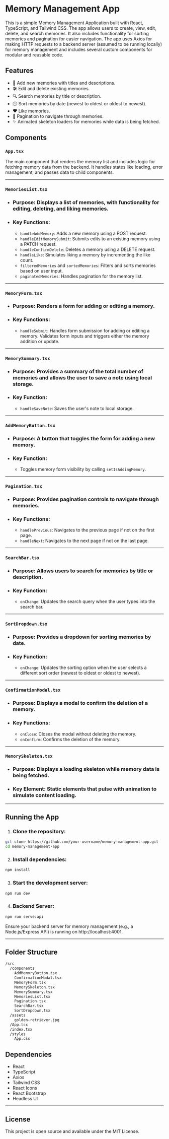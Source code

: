 # Memory Management App
This is a simple Memory Management Application built with React, TypeScript, and Tailwind CSS. The app allows users to create, view, edit, delete, and search memories. It also includes functionality for sorting memories and pagination for easier navigation. The app uses Axios for making HTTP requests to a backend server (assumed to be running locally) for memory management and includes several custom components for modular and reusable code.

## Features
* 📝 Add new memories with titles and descriptions.
* 🛠️ Edit and delete existing memories.
* 🔍 Search memories by title or description.
* 🕓 Sort memories by date (newest to oldest or oldest to newest).
* ❤️ Like memories.
* 📄 Pagination to navigate through memories.
* ✨ Animated skeleton loaders for memories while data is being fetched.

## Components
### ``` App.tsx ``` 
The main component that renders the memory list and includes logic for fetching memory data from the backend. It handles states like loading, error management, and passes data to child components.

---

### ``` MemoriesList.tsx ```
* ### Purpose: Displays a list of memories, with functionality for editing, deleting, and liking memories.
* ### Key Functions:
  * ``` handleAddMemory ```: Adds a new memory using a POST request.
  * ``` handleEditMemorySubmit ```: Submits edits to an existing memory using a PATCH request.
  * ``` handleConfirmDelete ```: Deletes a memory using a DELETE request.
  * ``` handleLike ```: Simulates liking a memory by incrementing the like count.
  * ``` filteredMemories ``` and ``` sortedMemories ```: Filters and sorts memories based on user input.
  * ``` paginatedMemories ```: Handles pagination for the memory list.

---
    
### ``` MemoryForm.tsx ```
* ### Purpose: Renders a form for adding or editing a memory.
* ### Key Functions:
  * ```handleSubmit```: Handles form submission for adding or editing a memory. Validates form inputs and triggers either the memory addition or update.

---
    
### ```MemorySummary.tsx```
* ### Purpose: Provides a summary of the total number of memories and allows the user to save a note using local storage.
* ### Key Function:
  * ```handleSaveNote```: Saves the user's note to local storage.

---
    
### ```AddMemoryButton.tsx```
* ### Purpose: A button that toggles the form for adding a new memory.
* ### Key Function:
  * Toggles memory form visibility by calling ```setIsAddingMemory```.

---
    
### ```Pagination.tsx```
* ### Purpose: Provides pagination controls to navigate through memories.
* ### Key Functions:
  * ```handlePrevious```: Navigates to the previous page if not on the first page.
  * ```handleNext```: Navigates to the next page if not on the last page.

---
    
### ```SearchBar.tsx```
* ### Purpose: Allows users to search for memories by title or description.
* ### Key Function:
  * ```onChange```: Updates the search query when the user types into the search bar.

---
    
### ```SortDropdown.tsx```
* ### Purpose: Provides a dropdown for sorting memories by date.
* ### Key Function:
  * ```onChange```: Updates the sorting option when the user selects a different sort order (newest to oldest or oldest to newest).

---

### ```ConfirmationModal.tsx```
* ### Purpose: Displays a modal to confirm the deletion of a memory.
* ### Key Functions:
  * ```onClose```: Closes the modal without deleting the memory.
  * ```onConfirm```: Confirms the deletion of the memory.

---

### ```MemorySkeleton.tsx```
* ### Purpose: Displays a loading skeleton while memory data is being fetched.
* ### Key Element: Static elements that pulse with animation to simulate content loading.

---

## Running the App

1.  ### Clone the repository:

```bash
git clone https://github.com/your-username/memory-management-app.git
cd memory-management-app 
```
2. ### Install dependencies:

```bash
npm install
```

3. ### Start the development server:

```bash
npm run dev
```
4. ### Backend Server:

```bash
npm run serve:api
```

Ensure your backend server for memory management (e.g., a Node.js/Express API) is running on http://localhost:4001.

---

## Folder Structure
```bash
/src
  /components
    AddMemoryButton.tsx
    ConfirmationModal.tsx
    MemoryForm.tsx
    MemorySkeleton.tsx
    MemorySummary.tsx
    MemoriesList.tsx
    Pagination.tsx
    SearchBar.tsx
    SortDropdown.tsx
  /assets
    golden-retriever.jpg
  /App.tsx
  /index.tsx
  /styles
    App.css
```

## Dependencies
* React
* TypeScript
* Axios
* Tailwind CSS
* React Icons
* React Bootstrap
* Headless UI

---

## License

This project is open source and available under the MIT License.
